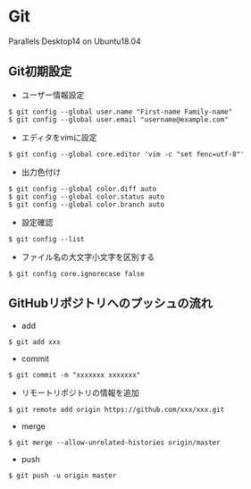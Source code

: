 # Git
Parallels Desktop14 on Ubuntu18.04


## Git初期設定
- ユーザー情報設定
```
$ git config --global user.name "First-name Family-name"
$ git config --global user.email "username@example.com"
```

- エディタをvimに設定
```
$ git config --global core.editor 'vim -c "set fenc=utf-8"'
```

- 出力色付け
```
$ git config --global color.diff auto
$ git config --global color.status auto
$ git config --global color.branch auto
```

- 設定確認
```
$ git config --list
```

- ファイル名の大文字小文字を区別する
```
$ git config core.ignorecase false
```


## GitHubリポジトリへのプッシュの流れ
- add
```
$ git add xxx
```

- commit
```
$ git commit -m "xxxxxxx xxxxxxx"
```

- リモートリポジトリの情報を追加
```
$ git remote add origin https://github.com/xxx/xxx.git
```

- merge
```
$ git merge --allow-unrelated-histories origin/master
```

- push
```
$ git push -u origin master
```
